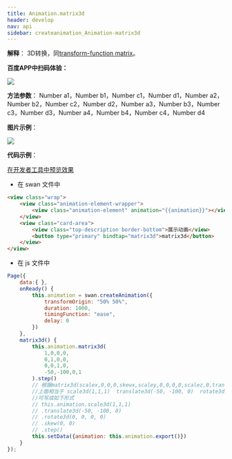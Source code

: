 ```yaml
---
title: Animation.matrix3d
header: develop
nav: api
sidebar: createanimation_Animation-matrix3d
---
```

 
 
**解释**： 3D转换，同[transform-function matrix](https://developer.mozilla.org/en-US/docs/Web/CSS/transform-function/matrix3d)。

**百度APP中扫码体验：**

<img src="https://b.bdstatic.com/miniapp/assets/images/doc_demo/matrix3d.png"  class="demo-qrcode-image" />

**方法参数**： Number a1，Number b1，Number c1，Number d1，Number a2，Number b2，Number c2，Number d2，Number a3，Number b3，Number c3，Number d3，Number a4，Number b4，Number c4，Number d4

**图片示例**：

<div class="m-doc-custom-examples">
    <div class="m-doc-custom-examples-correct">
        <img src="https://b.bdstatic.com/miniapp/images/matrix3d.gif">
    </div>
    <div class="m-doc-custom-examples-correct">
        <img src=" ">
    </div>
    <div class="m-doc-custom-examples-correct">
        <img src=" ">
    </div>     
</div>

**代码示例**：

<a href="swanide://fragment/179c20a48d4a919e3e18e95da7fc1a431574230021425" title="在开发者工具中预览效果" target="_self">在开发者工具中预览效果</a>

* 在 swan 文件中

```html
<view class="wrap">
    <view class="animation-element-wrapper">
        <view class="animation-element" animation="{{animation}}"></view>
    </view>
    <view class="card-area">
        <view class="top-description border-bottom">展示动画</view>
        <button type="primary" bindtap="matrix3d">matrix3d</button>
    </view>
</view>
```
* 在 js 文件中

```js
Page({
    data:{ },
    onReady() {
        this.animation = swan.createAnimation({
            transformOrigin: "50% 50%",
            duration: 1000,
            timingFunction: "ease",
            delay: 0
        })
    },
    matrix3d() {
        this.animation.matrix3d(
            1,0,0,0,
            0,1,0,0,
            0,0,1,0,
            -50,-100,0,1
        ).step()
        // 根据matrix3d(scalex,0,0,0,skewx,scaley,0,0,0,0,scalez,0,translatex,translatey,translatez,1)变化规则
        //上面相当于 scale3d(1,1,1)  translate3d(-50, -100, 0)  rotate3d(0, 0, 0, 0deg) skew(0deg, 0deg)
        //可写成如下形式
        // this.animation.scale3d(1,1,1)
        // .translate3d(-50, -100, 0) 
        // .rotate3d(0, 0, 0, 0)
        // .skew(0, 0)
        // .step()
        this.setData({animation: this.animation.export()})
    }
});
```
 


